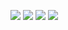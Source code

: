 ![](https://raw.githubusercontent.com/tischrei/github-stats/master/generated/overview.svg#gh-dark-mode-only)
![](https://raw.githubusercontent.com/tischrei/github-stats/master/generated/overview.svg#gh-light-mode-only)
![](https://raw.githubusercontent.com/tischrei/github-stats/master/generated/languages.svg#gh-dark-mode-only)
![](https://raw.githubusercontent.com/tischrei/github-stats/master/generated/languages.svg#gh-light-mode-only)
